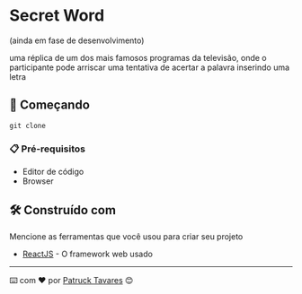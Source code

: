 # Secret Word
(ainda em fase de desenvolvimento)

uma réplica de um dos mais famosos programas da televisão, onde o participante pode arriscar uma tentativa de acertar a palavra inserindo uma letra

## 🚀 Começando

```
git clone 
```



### 📋 Pré-requisitos

- Editor de código 
- Browser



## 🛠️ Construído com

Mencione as ferramentas que você usou para criar seu projeto

* [ReactJS]() - O framework web usado




---
⌨️ com ❤️ por [Patruck Tavares](https://www.linkedin.com/in/patricktavares20/) 😊
